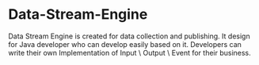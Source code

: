# Data-Stream-Engine
Data Stream Engine is created for data collection and publishing. It design for Java developer who can develop easily based on it. Developers can write their own Implementation of Input \ Output \ Event for their business. 
